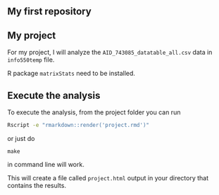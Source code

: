 ## My first repository
## My project

For my project, I will analyze the `AID_743085_datatable_all.csv` data in `info550temp` file. 

R package `matrixStats` need to be installed.


## Execute the analysis

To execute the analysis, from the project folder you can run 

``` bash
Rscript -e "rmarkdown::render('project.rmd')"
```
or just do 

```
make
```
in command line will work.


This will create a file called `project.html` output in your directory that contains the results.

